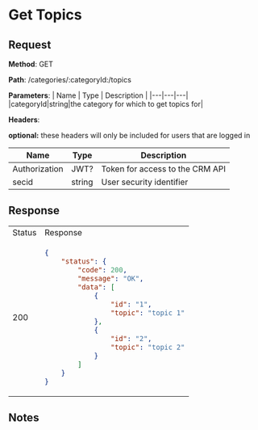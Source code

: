 # Get Topics

## Request

**Method**: GET

**Path**: /categories/:categoryId:/topics

**Parameters**:
| Name | Type | Description |
|---|---|---|
|categoryId|string|the category for which to get topics for|

**Headers**:

**optional:** these headers will only be included for users that are logged in

| Name | Type | Description |
|---|---|---|
|Authorization|JWT?|Token for access to the CRM API|
|secid|string|User security identifier|

## Response

<table>
<tr>
<td> Status </td> <td> Response </td>
</tr>
<tr>
<td> 200 </td>
<td>

```json
{ 
    "status": { 
        "code": 200, 
        "message": "OK", 
        "data": [
            {
                "id": "1",
                "topic": "topic 1"
            },
            {
                "id": "2",
                "topic": "topic 2"
            }
        ] 
    }
}
```

</td>
</tr>
</table>

## Notes
